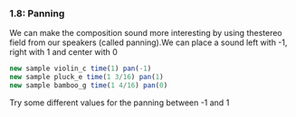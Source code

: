 
### 1.8: Panning

We can make the composition sound more interesting by using thestereo field from our speakers (called panning).We can place a sound left with -1, right with 1 and center with 0

```js
new sample violin_c time(1) pan(-1)
new sample pluck_e time(1 3/16) pan(1)
new sample bamboo_g time(1 4/16) pan(0)

```
Try some different values for the panning between -1 and 1
